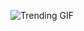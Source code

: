 ![Trending GIF](https://media1.giphy.com/media/v1.Y2lkPThiYjIxNzcycmFwZHBqZHliMWZmZDJ3cW15ajU3d3IzdXg4M2M3d2lpYW13ZmsxZSZlcD12MV9naWZzX3NlYXJjaCZjdD1n/xUPGcEliCc7bETyfO8/giphy.gif)
